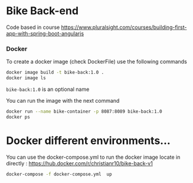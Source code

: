 # Bike Back-end

Code based in course https://www.pluralsight.com/courses/building-first-app-with-spring-boot-angularjs

### Docker
To create a docker image (check DockerFile) use the following commands 
```sh
docker image build -t bike-back:1.0 .
docker image ls
```
``bike-back:1.0`` is an optional name

You can run the image with the next command

```sh
docker run --name bike-container -p 8087:8089 bike-back:1.0
docker ps
```
# Docker different environments...

You can use the docker-compose.yml to run the docker image locate in directly : https://hub.docker.com/r/christianr10/bike-back-v1

```sh
docker-compose -f docker-compose.yml  up
```


